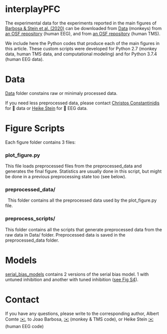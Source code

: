 # interplayPFC


The experimental data for the experiments reported in the main figures of [Barbosa & Stein et al. (2020)](https://www.biorxiv.org/content/10.1101/763938v1) can be downloaded from [Data](https://github.com/comptelab/interplayPFC/tree/master/Data) (monkeys) from [an OSF repository](https://osf.io/qa34s/) (human EEG), and from [an OSF repository](https://osf.io/8e9y2) (human TMS).

We include here the Python codes that produce each of the main figures in this article. These custom scripts were developed for Python 2.7 (monkey data, human TMS data, and computational modeling) and for Python 3.7.4 (human EEG data).

# Data 

[Data](https://github.com/comptelab/interplayPFC/tree/master/Data) folder constains raw or minimaly processed data. 

If you need less preprocessed data, please contact [Christos Constantinidis](mailto:cconstan@wakehealth.edu) for :monkey: data or [Heike Stein](mailto:heike.c.stein@gmail.com)  for :girl: EEG data.

# Figure Scripts
Each figure folder contains 3 files:
### plot_figure.py

This file loads preprocessed files from the preprocessed_data and generates the final figure.
Statistics are usually done in this script, but might be done in a previous preprocessing state too (see below).

### preprocessed_data/
 
This folder contains all the preprocessed data used by the plot_figure.py file.

### preprocess_scripts/

This folder contains all the scripts that generate preprocessed data from the raw data in Data/ folder.
Preprocessed data is saved in the preprocessed_data folder.

# Models
[serial_bias_models](https://github.com/comptelab/interplayPFC/tree/master/serial_bias_models) contains 2 versions of the serial bias model. 1 with untuned inhibition and another with tuned inhibition ([see Fig S4](https://www.biorxiv.org/content/biorxiv/early/2019/09/12/763938/DC1/embed/media-1.pdf)).

# Contact
If you have any questions, please write to the corresponding author, Albert Comte [:envelope:](mailto:ACOMPTE@clinic.cat), to Joao Barbosa, [:envelope:](mailto:palerma@gmail.com) (monkey & TMS code), or Heike Stein [:envelope:](heike.c.stein@gmail.com) (human EEG code)
